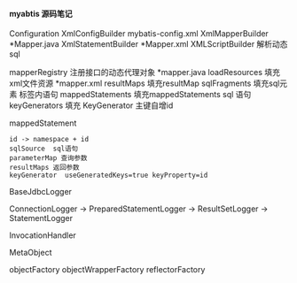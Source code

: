 #### myabtis 源码笔记

Configuration
XmlConfigBuilder     mybatis-config.xml
XmlMapperBuilder     *Mapper.java
XmlStatementBuilder  *Mapper.xml
XMLScriptBuilder     解析动态sql


mapperRegistry  注册接口的动态代理对象 *mapper.java
loadResources   填充xml文件资源 *mapper.xml
resultMaps 填充resultMap 
sqlFragments 填充sql元素 <sql> 标签内语句
mappedStatements 填充mappedStatements sql 语句
keyGenerators 填充 KeyGenerator 主键自增id





mappedStatement 

```
id -> namespace + id
sqlSource  sql语句
parameterMap 查询参数
resultMaps 返回参数
keyGenerator  useGeneratedKeys=true keyProperty=id

```


BaseJdbcLogger

ConnectionLogger -> PreparedStatementLogger -> ResultSetLogger -> StatementLogger

InvocationHandler


MetaObject

objectFactory
objectWrapperFactory
reflectorFactory


